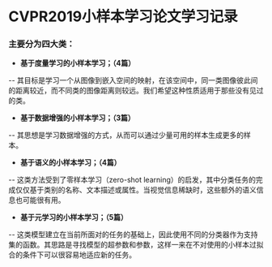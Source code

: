 # CVPR2019小样本学习论文学习记录
### 主要分为四大类：
- **基于度量学习的小样本学习；（4篇）**

-- 其目标是学习一个从图像到嵌入空间的映射，在该空间中，同一类图像彼此间的距离较近，而不同类的图像距离则较远。我们希望这种性质适用于那些没有见过的类。
- **基于数据增强的小样本学习；（3篇）**

-- 其思想是学习数据增强的方式，从而可以通过少量可用的样本生成更多的样本。
- **基于语义的小样本学习；（4篇）**

-- 这类方法受到了零样本学习（zero-shot learning）的启发，其中分类任务的完成仅仅基于类别的名称、文本描述或属性。当视觉信息稀缺时，这些额外的语义信息也可能很有用。
- **基于元学习的小样本学习；（5篇）**

-- 这类模型建立在当前所面对的任务的基础上，因此使用不同的分类器作为支持集的函数。其思路是寻找模型的超参数和参数，这样一来在不对使用的小样本过拟合的条件下可以很容易地适应新的任务。
